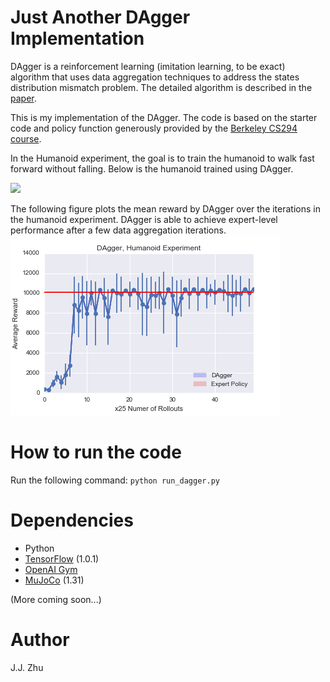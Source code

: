 # Just Another DAgger Implementation

DAgger is a reinforcement learning (imitation learning, to be exact) algorithm that uses data aggregation techniques to address the states distribution mismatch problem. The detailed algorithm is described in the [paper](https://arxiv.org/abs/1011.0686).

This is my implementation of the DAgger. The code is based on the starter code and policy function generously provided by the [Berkeley CS294 course](https://github.com/berkeleydeeprlcourse/homework).

In the Humanoid experiment, the goal is to train the humanoid to walk fast forward without falling. Below is the humanoid trained using DAgger.  

![](humanoid.gif)

The following figure plots the mean reward by DAgger over the iterations in the humanoid experiment. DAgger is able to achieve expert-level performance after a few data aggregation iterations.  
![](dagger_humanoid.png)

# How to run the code
Run the following command:
``
python run_dagger.py
``

# Dependencies
- Python  
- [TensorFlow](https://www.tensorflow.org/install/) (1.0.1)  
- [OpenAI Gym](https://github.com/openai/gym)  
- [MuJoCo](https://www.roboti.us/index.html) (1.31)

(More coming soon...)

# Author
J.J. Zhu
